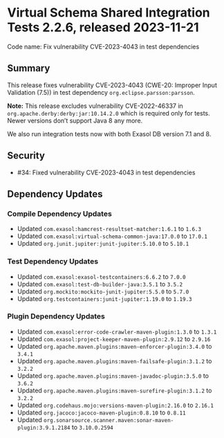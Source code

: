 # Virtual Schema Shared Integration Tests 2.2.6, released 2023-11-21

Code name: Fix vulnerability CVE-2023-4043 in test dependencies

## Summary

This release fixes vulnerability CVE-2023-4043 (CWE-20: Improper Input Validation (7.5)) in test dependency `org.eclipse.parsson:parsson`.

**Note:** This release excludes vulnerability CVE-2022-46337 in `org.apache.derby:derby:jar:10.14.2.0` which is required only for tests. Newer versions don’t support Java 8 any more.

We also run integration tests now with both Exasol DB version 7.1 and 8.

## Security

* #34: Fixed vulnerability CVE-2023-4043 in test dependencies

## Dependency Updates

### Compile Dependency Updates

* Updated `com.exasol:hamcrest-resultset-matcher:1.6.1` to `1.6.3`
* Updated `com.exasol:virtual-schema-common-java:17.0.0` to `17.0.1`
* Updated `org.junit.jupiter:junit-jupiter:5.10.0` to `5.10.1`

### Test Dependency Updates

* Updated `com.exasol:exasol-testcontainers:6.6.2` to `7.0.0`
* Updated `com.exasol:test-db-builder-java:3.5.1` to `3.5.2`
* Updated `org.mockito:mockito-junit-jupiter:5.5.0` to `5.7.0`
* Updated `org.testcontainers:junit-jupiter:1.19.0` to `1.19.3`

### Plugin Dependency Updates

* Updated `com.exasol:error-code-crawler-maven-plugin:1.3.0` to `1.3.1`
* Updated `com.exasol:project-keeper-maven-plugin:2.9.12` to `2.9.16`
* Updated `org.apache.maven.plugins:maven-enforcer-plugin:3.4.0` to `3.4.1`
* Updated `org.apache.maven.plugins:maven-failsafe-plugin:3.1.2` to `3.2.2`
* Updated `org.apache.maven.plugins:maven-javadoc-plugin:3.5.0` to `3.6.2`
* Updated `org.apache.maven.plugins:maven-surefire-plugin:3.1.2` to `3.2.2`
* Updated `org.codehaus.mojo:versions-maven-plugin:2.16.0` to `2.16.1`
* Updated `org.jacoco:jacoco-maven-plugin:0.8.10` to `0.8.11`
* Updated `org.sonarsource.scanner.maven:sonar-maven-plugin:3.9.1.2184` to `3.10.0.2594`
